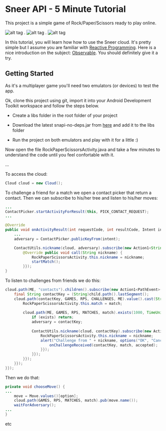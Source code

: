Sneer API - 5 Minute Tutorial
====

This project is a simple game of Rock/Paper/Scissors ready to play online.

![alt tag](http://i.imgur.com/nBrPhhz.png) . ![alt tag](http://i.imgur.com/4ESnGSw.png) . ![alt tag](http://i.imgur.com/x7FQgFu.png)

In this tutorial, you will learn how how to use the Sneer cloud. It's pretty simple but I assume you are familiar with [Reactive Programming](http://en.wikipedia.org/wiki/Reactive_programming). Here is a nice introduction on the subject: [Observable](https://github.com/Netflix/RxJava/wiki/Observable). You should definitely give it a try.

Getting Started
---------------
As it's a multiplayer game you'll need two emulators (or devices) to test the app.

Ok, clone this project using git, import it into your Android Development Toolkit workspace and follow the steps below.

  - Create a libs folder in the root folder of your project
  
  - Download the latest snapi-no-deps.jar from [here](#) and add it to the libs folder

  - Run the project on both emulators and play with it for a little :)
   
  
Now open the file RockPaperScissorsActivity.java and take a few minutes to understand the code until you feel confortable with it.

...

To access the cloud:

```JAVA
Cloud cloud = new Cloud();
```
To challenge a friend for a match we open a contact picker that return a contact. Then we can subscribe to his/her tree and listen to his/her moves:
```JAVA
...
ContactPicker.startActivityForResult(this, PICK_CONTACT_REQUEST);
...

@Override
public void onActivityResult(int requestCode, int resultCode, Intent intent) {
    ...
	adversary = ContactPicker.publicKeyFrom(intent);

	ContactUtils.nickname(cloud, adversary).subscribe(new Action1<String>() {
	    @Override public void call(String nickname) {
			RockPaperScissorsActivity.this.nickname = nickname;
			startMatch(); 
        }});
}
```

To listen to challenges from friends we do this:
```JAVA
cloud.path(ME, "contacts").children().subscribe(new Action1<PathEvent>() { @Override public void call(PathEvent child) {
	final String contactKey = (String)child.path().lastSegment();
	cloud.path(contactKey, GAMES, RPS, CHALLENGES, ME).value().cast(String.class).subscribe(new Action1<String>() { @Override public void call(final String match) {
		RockPaperScissorsActivity.this.match = match;
		
		cloud.path(ME, GAMES, RPS, MATCHES, match).exists(1000, TimeUnit.MILLISECONDS).subscribe(new Action1<Boolean>() { @Override public void call(Boolean exists) {
		    if (exists) return;
            adversary = contactKey;
                    
            ContactUtils.nickname(cloud, contactKey).subscribe(new Action1<String>() {@Override public void call(String nickname) {
				RockPaperScissorsActivity.this.nickname = nickname;
                alert("Challenge from " + nickname, options("OK", "Cancel"), new DialogInterface.OnClickListener() { public void onClick(DialogInterface dialog, int option) { boolean accepted = option == 0;
                    onChallengeReceived(contactKey, match, accepted);
                }});
            }});
        }});
	}});
}});
```

Then we do that:
```JAVA
private void chooseMove() {
...
    move = Move.values()[option];
    cloud.path(GAMES, RPS, MATCHES, match).pub(move.name());
    waitForAdversary();
...
}
```

etc
